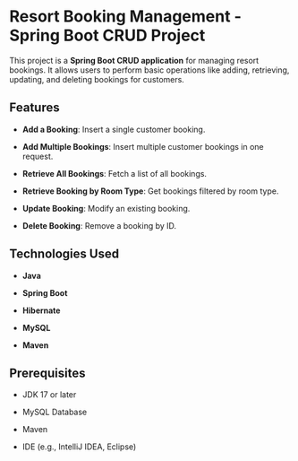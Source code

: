 # Resort Booking Management - Spring Boot CRUD Project  

This project is a **Spring Boot CRUD application** for managing resort bookings. It allows users to perform basic operations like adding, retrieving, updating, and deleting bookings for customers.  

## Features  

- **Add a Booking**: Insert a single customer booking.
  
- **Add Multiple Bookings**: Insert multiple customer bookings in one request.
   
- **Retrieve All Bookings**: Fetch a list of all bookings.
  
- **Retrieve Booking by Room Type**: Get bookings filtered by room type.
   
- **Update Booking**: Modify an existing booking.
  
- **Delete Booking**: Remove a booking by ID.  



## Technologies Used

- **Java**
 
- **Spring Boot**
 
- **Hibernate**
 
- **MySQL**
 
- **Maven**  



## Prerequisites  

- JDK 17 or later
 
- MySQL Database
   
- Maven
   
- IDE (e.g., IntelliJ IDEA, Eclipse)  
